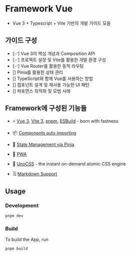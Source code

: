 # Framework Vue
- Vue 3 + Typescript + Vite 기반의 개발 가이드 모음

## 가이드 구성
- [✅] Vue 3의 핵심 개념과 Composition API
- [✅] 프로젝트 설정 및 Vite를 활용한 개발 환경 구성
- [✅] Vue Router를 활용한 동적 라우팅
- [] Pinia를 활용한 상태 관리
- [] TypeScript와 함께 Vue를 사용하는 방법
- [] 컴포넌트 설계 및 재사용 가능한 UI 패턴
- [] 퍼포먼스 최적화 및 모범 사례

## Framework에 구성된 기능들
- ⚡️ [Vue 3](https://github.com/vuejs/core), [Vite 3](https://github.com/vitejs/vite), [pnpm](https://pnpm.io/), [ESBuild](https://github.com/evanw/esbuild) - born with fastness

- 📦 [Components auto importing](./src/components)

- 🍍 [State Management via Pinia](https://pinia.vuejs.org/)

- 📲 [PWA](https://github.com/antfu/vite-plugin-pwa)

- 🎨 [UnoCSS](https://github.com/antfu/unocss) - the instant on-demand atomic CSS engine

- 🗒 [Markdown Support](https://github.com/antfu/vite-plugin-vue-markdown)

## Usage

### Development
```bash
pnpm dev
```

### Build

To build the App, run

```bash
pnpm build
```
